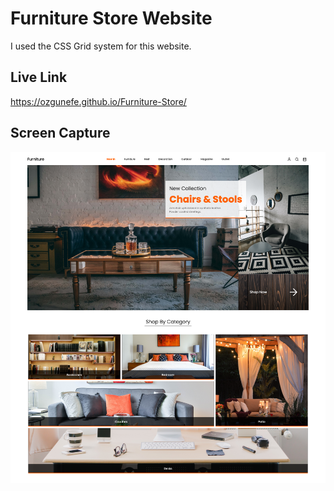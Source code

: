 # Furniture Store Website

I used the CSS Grid system for this website.

## Live Link

https://ozgunefe.github.io/Furniture-Store/

## Screen Capture

![Screenshot](./ScreenShot/screencapture.png)
